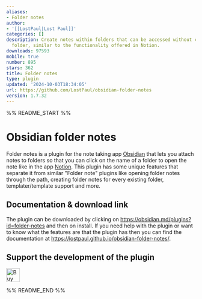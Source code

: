 ```yaml
---
aliases:
- Folder notes
author:
- '[[LostPaul|Lost Paul]]'
categories: []
description: Create notes within folders that can be accessed without collapsing the
  folder, similar to the functionality offered in Notion.
downloads: 97593
mobile: true
number: 895
stars: 362
title: Folder notes
type: plugin
updated: '2024-10-03T18:34:05'
url: https://github.com/LostPaul/obsidian-folder-notes
version: 1.7.32
---
```


%% README_START %%

# Obsidian folder notes

Folder notes is a plugin for the note taking app  [Obsidian](https://obsidian.md/) that lets you attach notes to folders so that you can click on the name of a folder to open the note like in the app [Notion](https://www.notion.so/).
This plugin has some unique features that separate it from similar "Folder note" plugins like opening folder notes through the path, creating folder notes for every existing folder, templater/template support and more.

## Documentation & download link
The plugin can be downloaded by clicking on https://obsidian.md/plugins?id=folder-notes and then on install. If you need help with the plugin or want to know what the features are that the plugin has then you can find the documentation at https://lostpaul.github.io/obsidian-folder-notes/.

## Support the development of the plugin

<a href='https://ko-fi.com/D1D1GHGSI' target='_blank'><img height='36' style='border:0px;height:36px;' src='https://storage.ko-fi.com/cdn/kofi2.png?v=3' border='0' alt='Buy Me a Coffee at ko-fi.com' /></a>


%% README_END %%